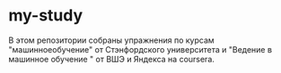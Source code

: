 # my-study
В этом репозитории  собраны  упражнения  по курсам "машинноеобучение" от Стэнфордского университета и "Ведение   в машинное обучение " от ВШЭ и Яндекса на coursera.
